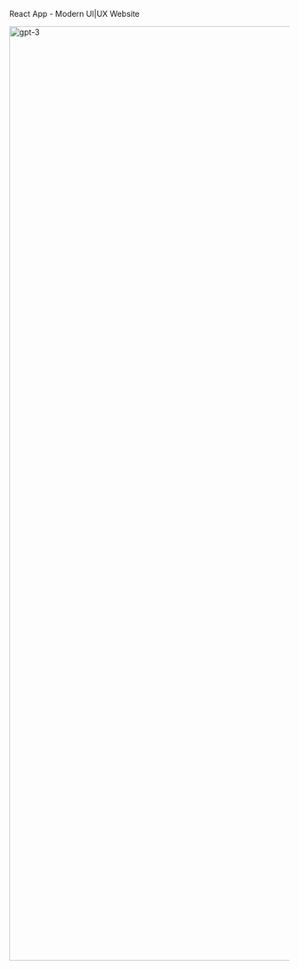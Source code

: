 React App - Modern UI|UX Website



<img width="1677" alt="gpt-3" src="https://user-images.githubusercontent.com/121208942/221359595-4fd524a9-8432-4e6b-9d8b-dc51b87336dd.png">
